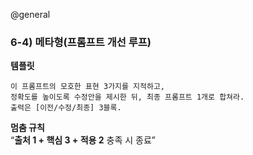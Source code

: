 @general

### 6-4) 메타형(프롬프트 개선 루프)

**템플릿**

```text
이 프롬프트의 모호한 표현 3가지를 지적하고,
정확도를 높이도록 수정안을 제시한 뒤, 최종 프롬프트 1개로 합쳐라.
출력은 [이전/수정/최종] 3블록.
```

**멈춤 규칙**  
“**출처 1 + 핵심 3 + 적용 2** 충족 시 종료”
